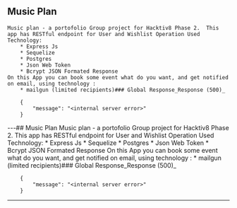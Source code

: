 ## Music Plan 
    Music plan - a portofolio Group project for Hacktiv8 Phase 2.  This app has RESTful endpoint for User and Wishlist Operation Used Technology: 
        * Express Js
        * Sequelize
        * Postgres
        * Json Web Token
        * Bcrypt JSON Formated Response
    On this App you can book some event what do you want, and get notified on email, using technology :
        * mailgun (limited recipients)### Global Response_Response (500)_
```
    {
        "message": "<internal server error>"
    }
```
---## Music Plan 
    Music plan - a portofolio Group project for Hacktiv8 Phase 2.  This app has RESTful endpoint for User and Wishlist Operation Used Technology: 
        * Express Js
        * Sequelize
        * Postgres
        * Json Web Token
        * Bcrypt JSON Formated Response
    On this App you can book some event what do you want, and get notified on email, using technology :
        * mailgun (limited recipients)### Global Response_Response (500)_
```
    {
        "message": "<internal server error>"
    }
```
---
